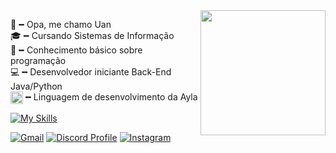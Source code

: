 <img src = "banner.gif" width = "200px" align = "right">

👋╺╸Opa, me chamo Uan<br>
🎓╺╸Cursando Sistemas de Informação<br>
🌱╺╸Conhecimento básico sobre programação<br>
💻╺╸Desenvolvedor iniciante Back-End Java/Python<br>
<img src = "typescript.png" width = "20px" align = "center">╺╸Linguagem de desenvolvimento da Ayla

[![My Skills](https://skillicons.dev/icons?i=java,py)](https://skillicons.dev)

[![Gmail](https://img.shields.io/badge/Gmail-333333?style=for-the-badge&logo=gmail&logoColor=red)](mailto:uanfranciscodev@gmail.com)
[![Discord Profile](https://img.shields.io/badge/Discord-5865F2?style=for-the-badge&logo=discord&logoColor=white)](https://discord.com/users/1118721403395526687)
[![Instagram](https://img.shields.io/badge/-Instagram-%23E4405F?style=for-the-badge&logo=instagram&logoColor=white)](https://www.instagram.com/uaanes/)
